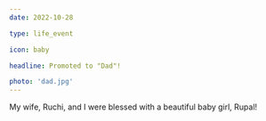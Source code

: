 ```yaml
---
date: 2022-10-28

type: life_event

icon: baby

headline: Promoted to "Dad"!

photo: 'dad.jpg'
---
```


My wife, Ruchi, and I were blessed with a beautiful baby girl, Rupal!
<i class='far fa-face-grin-hearts'></i>
